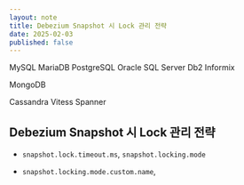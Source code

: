 ```yaml
---
layout: note
title: Debezium Snapshot 시 Lock 관리 전략
date: 2025-02-03
published: false
---
```












MySQL
MariaDB
PostgreSQL
Oracle
SQL Server
Db2
Informix

MongoDB

Cassandra
Vitess
Spanner









## Debezium Snapshot 시 Lock 관리 전략






- `snapshot.lock.timeout.ms`, `snapshot.locking.mode`

- `snapshot.locking.mode.custom.name`, 